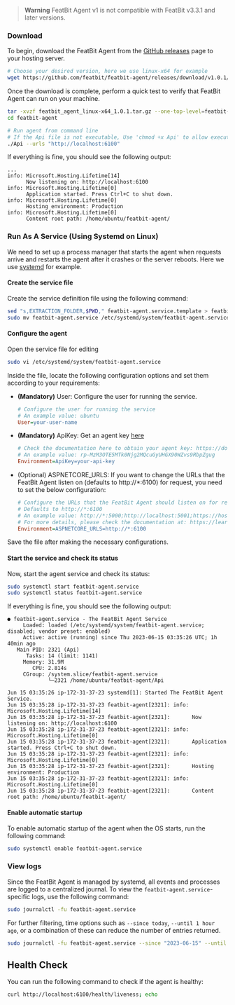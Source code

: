 > **Warning**
> FeatBit Agent v1 is not compatible with FeatBit v3.3.1 and later versions.

### Download

To begin, download the FeatBit Agent from the [GitHub releases](https://github.com/featbit/featbit-agent/releases) page
to your hosting server.

```bash
# Choose your desired version, here we use linux-x64 for example
wget https://github.com/featbit/featbit-agent/releases/download/v1.0.1/featbit_agent_linux-x64_1.0.1.tar.gz
```

Once the download is complete, perform a quick test to verify that FeatBit Agent can run on your machine.

```bash
tar -xvzf featbit_agent_linux-x64_1.0.1.tar.gz --one-top-level=featbit-agent
cd featbit-agent

# Run agent from command line
# If the Api file is not executable, Use 'chmod +x Api' to allow execution of the executable file
./Api --urls "http://localhost:6100"
```

If everything is fine, you should see the following output:

```log
...
info: Microsoft.Hosting.Lifetime[14]
      Now listening on: http://localhost:6100
info: Microsoft.Hosting.Lifetime[0]
      Application started. Press Ctrl+C to shut down.
info: Microsoft.Hosting.Lifetime[0]
      Hosting environment: Production
info: Microsoft.Hosting.Lifetime[0]
      Content root path: /home/ubuntu/featbit-agent/
```

### Run As A Service (Using Systemd on Linux)

We need to set up a process manager that starts the agent when requests arrive and restarts the agent after it
crashes or the server reboots. Here we use [systemd](https://systemd.io/) for example.

#### Create the service file

Create the service definition file using the following command:

```bash
sed "s,EXTRACTION_FOLDER,$PWD," featbit-agent.service.template > featbit-agent.service
sudo mv featbit-agent.service /etc/systemd/system/featbit-agent.service
```

#### Configure the agent

Open the service file for editing

```bash
sudo vi /etc/systemd/system/featbit-agent.service
```

Inside the file, locate the following configuration options and set them according to your requirements:

- **(Mandatory)** User: Configure the user for running the service.
    ```ini
    # Configure the user for running the service
    # An example value: ubuntu
    User=your-user-name
    ```

- **(Mandatory)** ApiKey: Get an agent key [here](https://docs.featbit.co/relay-proxy/relay-proxy#create-a-relay-proxy-configuration)
  ```ini
  # Check the documentation here to obtain your agent key: https://docs.featbit.co/relay-proxy/relay-proxy#create-a-relay-proxy-configuration
  # An example value: rp-MzM3OTE5MTk0Njg2MQcuGyUHGX90WZvs9RbpZgug
  Environment=ApiKey=your-api-key
  ```

- (Optional) ASPNETCORE_URLS: If you want to change the URLs that the FeatBit Agent listen on (defaults to http://*:6100) for request, you need to
set the below configuration:

  ```ini
  # Configure the URLs that the FeatBit Agent should listen on for requests.
  # Defaults to http://*:6100
  # An example value: http://*:5000;http://localhost:5001;https://hostname:5002
  # For more details, please check the documentation at: https://learn.microsoft.com/en-us/aspnet/core/fundamentals/host/web-host?view=aspnetcore-6.0#server-urls
  Environment=ASPNETCORE_URLS=http://*:6100
  ```

Save the file after making the necessary configurations.

#### Start the service and check its status

Now, start the agent service and check its status:

```bash
sudo systemctl start featbit-agent.service
sudo systemctl status featbit-agent.service
```

If everything is fine, you should see the following output:

```log
● featbit-agent.service - The FeatBit Agent Service
     Loaded: loaded (/etc/systemd/system/featbit-agent.service; disabled; vendor preset: enabled)
     Active: active (running) since Thu 2023-06-15 03:35:26 UTC; 1h 40min ago
   Main PID: 2321 (Api)
      Tasks: 14 (limit: 1141)
     Memory: 31.9M
        CPU: 2.814s
     CGroup: /system.slice/featbit-agent.service
             └─2321 /home/ubuntu/featbit-agent/Api

Jun 15 03:35:26 ip-172-31-37-23 systemd[1]: Started The FeatBit Agent Service.
Jun 15 03:35:28 ip-172-31-37-23 featbit-agent[2321]: info: Microsoft.Hosting.Lifetime[14]
Jun 15 03:35:28 ip-172-31-37-23 featbit-agent[2321]:       Now listening on: http://localhost:6100
Jun 15 03:35:28 ip-172-31-37-23 featbit-agent[2321]: info: Microsoft.Hosting.Lifetime[0]
Jun 15 03:35:28 ip-172-31-37-23 featbit-agent[2321]:       Application started. Press Ctrl+C to shut down.
Jun 15 03:35:28 ip-172-31-37-23 featbit-agent[2321]: info: Microsoft.Hosting.Lifetime[0]
Jun 15 03:35:28 ip-172-31-37-23 featbit-agent[2321]:       Hosting environment: Production
Jun 15 03:35:28 ip-172-31-37-23 featbit-agent[2321]: info: Microsoft.Hosting.Lifetime[0]
Jun 15 03:35:28 ip-172-31-37-23 featbit-agent[2321]:       Content root path: /home/ubuntu/featbit-agent/
```

#### Enable automatic startup

To enable automatic startup of the agent when the OS starts, run the following command:

```bash
sudo systemctl enable featbit-agent.service
```

### View logs

Since the FeatBit Agent is managed by systemd, all events and processes are logged to a centralized
journal. To view the `featbit-agent.service`-specific logs, use the following command:

```bash
sudo journalctl -fu featbit-agent.service
```

For further filtering, time options such as `--since today`, `--until 1 hour ago`, or a combination of these can reduce the
number of entries returned.

```bash
sudo journalctl -fu featbit-agent.service --since "2023-06-15" --until "2023-06-15 12:00" 
```

## Health Check

You can run the following command to check if the agent is healthy:

```bash
curl http://localhost:6100/health/liveness; echo
```
